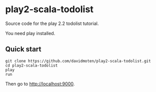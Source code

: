play2-scala-todolist
====================

Source code for the play 2.2 todolist tutorial.

You need play installed.

Quick start
-----------

    git clone https://github.com/davidmoten/play2-scala-todolist.git
    cd play2-scala-todolist
    play
    run

Then go to [http://localhost:9000](http://localhost:9000).
